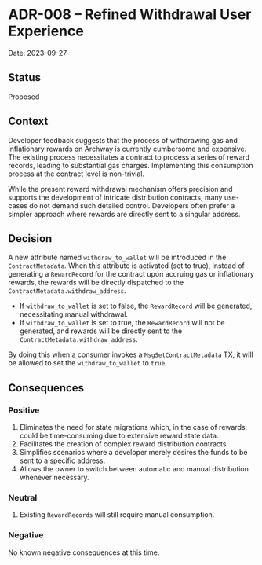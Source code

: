 # ADR-008 – Refined Withdrawal User Experience

Date: 2023-09-27

## Status

Proposed

## Context

Developer feedback suggests that the process of withdrawing gas and inflationary rewards on Archway is currently cumbersome
and expensive. The existing process necessitates a contract to process a series of reward records, leading to substantial
gas charges. Implementing this consumption process at the contract level is non-trivial.

While the present reward withdrawal mechanism offers precision and supports the development of intricate distribution 
contracts, many use-cases do not demand such detailed control. Developers often prefer a simpler approach where rewards
are directly sent to a singular address.

## Decision

A new attribute named `withdraw_to_wallet` will be introduced in the `ContractMetadata`. When this attribute is
activated (set to true), instead of generating a `RewardRecord` for the contract upon accruing gas or inflationary
rewards, the rewards will be directly dispatched to the `ContractMetadata.withdraw_address`.

- If `withdraw_to_wallet` is set to false, the `RewardRecord` will be generated, necessitating manual withdrawal.
- If `withdraw_to_wallet` is set to true, the `RewardRecord` will not be generated, and rewards will be directly sent
to the `ContractMetadata.withdraw_address`.

By doing this when a consumer invokes a `MsgSetContractMetadata` TX, it will be allowed to set the `withdraw_to_wallet`
to `true`. 

## Consequences

### Positive

1. Eliminates the need for state migrations which, in the case of rewards, could be time-consuming due to extensive reward
state data.
2. Facilitates the creation of complex reward distribution contracts.
3. Simplifies scenarios where a developer merely desires the funds to be sent to a specific address.
4. Allows the owner to switch between automatic and manual distribution whenever necessary.

### Neutral

1. Existing `RewardRecords` will still require manual consumption.

### Negative

No known negative consequences at this time.

